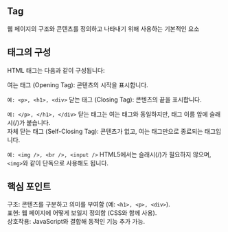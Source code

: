 ## Tag
 웹 페이지의 구조와 콘텐츠를 정의하고 나타내기 위해 사용하는 기본적인 요소

 ## 태그의 구성
HTML 태그는 다음과 같이 구성됩니다:

여는 태그 (Opening Tag): 콘텐츠의 시작을 표시합니다.

```예: <p>, <h1>, <div>```
닫는 태그 (Closing Tag): 콘텐츠의 끝을 표시합니다.

```예: </p>, </h1>, </div>```
닫는 태그는 여는 태그와 동일하지만, 태그 이름 앞에 슬래시(/)가 붙습니다.\
자체 닫는 태그 (Self-Closing Tag): 콘텐츠가 없고, 여는 태그만으로 종료되는 태그입니다.

```예: <img />, <br />, <input />```
HTML5에서는 슬래시(/)가 필요하지 않으며, ```<img>```와 같이 단독으로 사용해도 됩니다.
## 핵심 포인트
구조: 콘텐츠를 구분하고 의미를 부여함 (예: ```<h1>, <p>, <div>```).\
표현: 웹 페이지에 어떻게 보일지 정의함 (CSS와 함께 사용).\
상호작용: JavaScript와 결합해 동적인 기능 추가 가능.